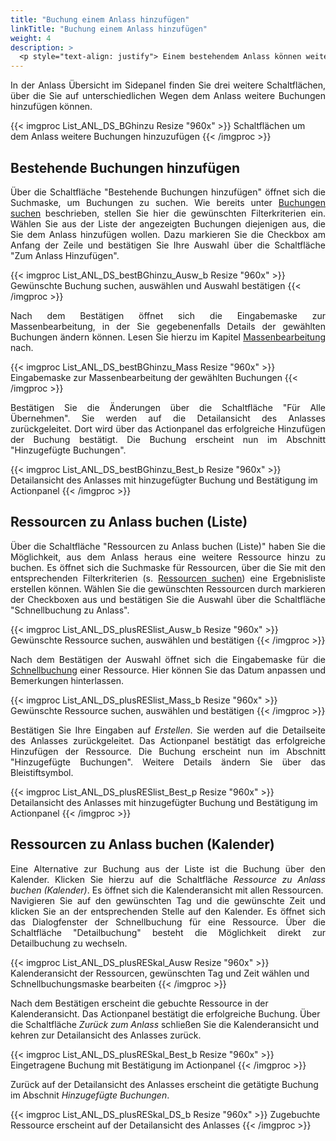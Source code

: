 ```yaml
---
title: "Buchung einem Anlass hinzufügen"
linkTitle: "Buchung einem Anlass hinzufügen"
weight: 4
description: >
  <p style="text-align: justify"> Einem bestehendem Anlass können weitere Buchungen hinzugefügt werden. Dies ist u.a. über das Sidepanel in der Detailansicht eines Anlasses möglich. </p>
---
```

<p style="text-align: justify"> In der Anlass Übersicht im Sidepanel finden Sie drei weitere Schaltflächen, über die Sie auf unterschiedlichen Wegen dem Anlass weitere Buchungen hinzufügen können. </p>

{{< imgproc List_ANL_DS_BGhinzu Resize "960x" >}}
Schaltflächen um dem Anlass weitere Buchungen hinzuzufügen 
{{< /imgproc >}}

## Bestehende Buchungen hinzufügen
<p style="text-align: justify"> Über die Schaltfläche "Bestehende Buchungen hinzufügen" öffnet sich die Suchmaske, um Buchungen zu suchen. Wie bereits unter <a href="/3vrooms/listen/buchungensuchen/">Buchungen suchen</a> beschrieben, stellen Sie hier die gewünschten Filterkriterien ein. Wählen Sie aus der Liste der angezeigten Buchungen diejenigen aus, die Sie dem Anlass hinzufügen wollen. Dazu markieren Sie die Checkbox am Anfang der Zeile und bestätigen Sie Ihre Auswahl über die Schaltfläche "Zum Anlass Hinzufügen". </p>

{{< imgproc List_ANL_DS_bestBGhinzu_Ausw_b Resize "960x" >}}
Gewünschte Buchung suchen, auswählen und Auswahl bestätigen 
{{< /imgproc >}}

<p style="text-align: justify"> Nach dem Bestätigen öffnet sich die Eingabemaske zur Massenbearbeitung, in der Sie gegebenenfalls Details der gewählten Buchungen ändern können. Lesen Sie hierzu im Kapitel <a href="/3vrooms/buchen/massenbearbeitung/">Massenbearbeitung</a> nach. </p>

{{< imgproc List_ANL_DS_bestBGhinzu_Mass Resize "960x" >}}
Eingabemaske zur Massenbearbeitung der gewählten Buchungen 
{{< /imgproc >}}

<p style="text-align: justify"> Bestätigen Sie die Änderungen über die Schaltfläche "Für Alle Übernehmen". Sie werden auf die Detailansicht des Anlasses zurückgeleitet. Dort wird über das Actionpanel das erfolgreiche Hinzufügen der Buchung bestätigt. Die Buchung erscheint nun im Abschnitt "Hinzugefügte Buchungen". </p>

{{< imgproc List_ANL_DS_bestBGhinzu_Best_b Resize "960x" >}}
Detailansicht des Anlasses mit hinzugefügter Buchung und Bestätigung im Actionpanel 
{{< /imgproc >}}

## Ressourcen zu Anlass buchen (Liste)

<p style="text-align: justify"> Über die Schaltfläche "Ressourcen zu Anlass buchen (Liste)" haben Sie die Möglichkeit, aus dem Anlass heraus eine weitere Ressource hinzu zu buchen. Es öffnet sich die Suchmaske für Ressourcen, über die Sie mit den entsprechenden Filterkriterien (s. <a href="/3vrooms/listen/ressourcensuchen/">Ressourcen suchen</a>) eine Ergebnisliste erstellen können. Wählen Sie die gewünschten Ressourcen durch markieren der Checkboxen aus und bestätigen Sie die Auswahl über die Schaltfläche "Schnellbuchung zu Anlass". </p>

{{< imgproc List_ANL_DS_plusRESlist_Ausw_b Resize "960x" >}}
Gewünschte Ressource suchen, auswählen und bestätigen
{{< /imgproc >}}

<p style="text-align: justify"> Nach dem Bestätigen der Auswahl öffnet sich die Eingabemaske für die <a href="/3vrooms/buchen/buchungerstellen/schnellbuchung/">Schnellbuchung</a> einer Ressource. Hier können Sie das Datum anpassen und Bemerkungen hinterlassen. </p>

{{< imgproc List_ANL_DS_plusRESlist_Mass_b Resize "960x" >}}
Gewünschte Ressource suchen, auswählen und bestätigen
{{< /imgproc >}}

<p style="text-align: justify"> Bestätigen Sie Ihre Eingaben auf <i>Erstellen</i>. Sie werden auf die Detailseite des Anlasses zurückgeleitet. Das Actionpanel bestätigt das erfolgreiche Hinzufügen der Ressource. Die Buchung erscheint nun im Abschnitt "Hinzugefügte Buchungen". Weitere Details ändern Sie über das Bleistiftsymbol. </p>

{{< imgproc List_ANL_DS_plusRESlist_Best_p Resize "960x" >}}
Detailansicht des Anlasses mit hinzugefügter Buchung und Bestätigung im Actionpanel
{{< /imgproc >}}

## Ressourcen zu Anlass buchen (Kalender)
<p style="text-align: justify"> Eine Alternative zur Buchung aus der Liste ist die Buchung über den Kalender. Klicken Sie hierzu auf die Schaltfläche <i>Ressource zu Anlass buchen (Kalender)</i>. Es öffnet sich die Kalenderansicht mit allen Ressourcen. </br>
Navigieren Sie auf den gewünschten Tag und die gewünschte Zeit und klicken Sie an der entsprechenden Stelle auf den Kalender. Es öffnet sich das Dialogfenster der Schnellbuchung für eine Ressource. Über die Schaltfläche "Detailbuchung" besteht die Möglichkeit direkt zur Detailbuchung zu wechseln. </p>

{{< imgproc List_ANL_DS_plusRESkal_Ausw Resize "960x" >}}
Kalenderansicht der Ressourcen, gewünschten Tag und Zeit wählen und Schnellbuchungsmaske bearbeiten
{{< /imgproc >}}

Nach dem Bestätigen erscheint die gebuchte Ressource in der Kalenderansicht. Das Actionpanel bestätigt die erfolgreiche Buchung. Über die Schaltfläche <i>Zurück zum Anlass</i> schließen Sie die Kalenderansicht und kehren zur Detailansicht des Anlasses zurück.

{{< imgproc List_ANL_DS_plusRESkal_Best_b Resize "960x" >}}
Eingetragene Buchung mit Bestätigung im Actionpanel 
{{< /imgproc >}}

Zurück auf der Detailansicht des Anlasses erscheint die getätigte Buchung im Abschnit <i>Hinzugefügte Buchungen</i>.

{{< imgproc List_ANL_DS_plusRESkal_DS_b Resize "960x" >}}
Zugebuchte Ressource erscheint auf der Detailansicht des Anlasses 
{{< /imgproc >}}